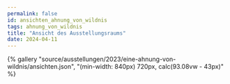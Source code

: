 ```yaml
---
permalink: false
id: ansichten_ahnung_von_wildnis
tags: ahnung_von_wildnis
title: "Ansicht des Ausstellungsraums"
date: 2024-04-11
--- 
```


 
<div>{% gallery "source/ausstellungen/2023/eine-ahnung-von-wildnis/ansichten.json", "(min-width: 840px) 720px, calc(93.08vw - 43px)" %}</div>

